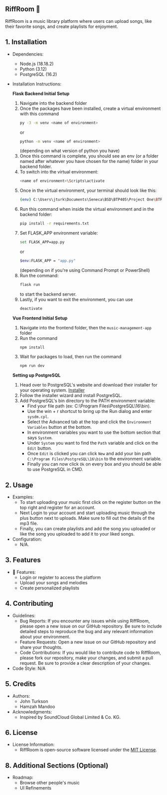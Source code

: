 ##  RiffRoom 🎵
RiffRoom is a music library platform where users can upload songs, like their favorite songs, and create playlists for enjoyment.

## 1. Installation
- Dependencies: 
    - Node.js (18.18.2)
    - Python (3.12)
    - PostgreSQL (16.2)
- Installation Instructions:
    
    **Flask Backend Initial Setup**
    1. Navigate into the backend folder
    2. Once the packages have been installed, create a virtual environment with this command 
        ```sh
        py -3 -m venv <name of environment>
        ```
        or 
        ```sh
        python -m venv <name of environment>
        ``` 
        (depending on what version of python you have)
    3. Once this command is complete, you should see an env (or a folder named after whatever you have chosen for the name) folder in your backend folder.
    4. To switch into the virtual environment: 
        ```sh
        <name of environment>\Scripts\activate
        ```
    5. Once in the virtual environment, your terminal should look like this: 
        ```sh
        (env) C:\Users\jturk\Documents\Seneca\BSD\BTP405\Project One\BTP-Project-One\backend>
        ```
    6. Run this command when inside the virtual environment and in the backend folder:  
        ```sh
        pip install -r requirements.txt
        ```
    7. Set FLASK_APP environment variable: 
        ```sh
        set FLASK_APP=app.py
        ``` 
        or 
        ```sh
        $env:FLASK_APP = "app.py"
        ``` 
        (depending on if you're using Command Prompt or PowerShell)
    8. Run the command: 
        ```sh
        flask run
        ``` 
        to start the backend server.
    9. Lastly, if you want to exit the environment, you can use 
        ```sh
        deactivate
        ```

    **Vue Frontend Initial Setup**
    1. Navigate into the frontend folder, then the `music-management-app` folder
    2. Run the command 
        ```sh
        npm install
        ```
    3. Wait for packages to load, then run the command 
        ```sh
        npm run dev
        ```
        
    **Setting up PostgreSQL**
    1. Head over to PostgreSQL's website and download their installer for your operating system. [Installer](https://www.postgresql.org/download/)
    2. Follow the installer wizard and install PostgreSQL.
    3. Add PostgreSQL's bin directory to the PATH environment variable:
        - Find your file path (ex: C:\Program Files\PostgreSQL\16\bin).
        - Use the win + r shortcut to bring up the Run dialog and enter `sysdm.cpl`.
        - Select the Advanced tab at the top and click the `Environment Variables` button at the bottom.
        - In environment variables you want to use the bottom section that says `System`.
        - Under `System` you want to find the `Path` variable and click on the `Edit` button.
        - Once `Edit` is clicked you can click `New` and add your bin path `C:\Program Files\PostgreSQL\16\bin` to the environment variable.
        - Finally you can now click `Ok` on every box and you should be able to use PostgreSQL in CMD. 

## 2. Usage
- Examples: 
    - To start uploading your music first click on the register button on the top right and register for an account.
    - Next Login to your account and start uploading music through the plus button next to uploads. Make sure to fill out the details of the mp3 file.
    - Finally, you can create playlists and add the song you uploaded or like the song you uploaded to add it to your liked songs.
- Configuration:
    - N/A.

## 3. Features
- 🎸 Features:
    - Login or register to access the platform
    - Upload your songs and melodies
    - Create personalized playlists

## 4. Contributing
- Guidelines:
    - Bug Reports: If you encounter any issues while using RiffRoom, please open a new issue on our GitHub repository. Be sure to include detailed steps to reproduce the bug and any relevant information about your environment.
    - Feature Requests: Open a new issue on our GitHub repository and share your thoughts.
    - Code Contributions: If you would like to contribute code to RiffRoom, please fork our repository, make your changes, and submit a pull request. Be sure to provide a clear description of your changes.
- Code Style: N/A

## 5. Credits
- Authors:
    - John Turkson
    - Hamzah Mandoo
- Acknowledgments:
    - Inspired by SoundCloud Global Limited & Co. KG.

## 6. License
- License Information:
    - RiffRoom is open-source software licensed under the [MIT License](https://choosealicense.com/licenses/mit/).

## 8. Additional Sections (Optional)
- Roadmap:
    - Browse other people's music
    - UI Refinements
